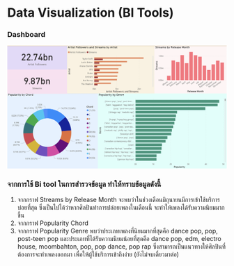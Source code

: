 # Data Visualization (BI Tools)

### Dashboard

![img](https://github.com/sit-2021-int214/001-Spotify-Top/blob/main/power-bi-final.png)

### จากการใช้ Bi tool ในการสำรวจข้อมูล ทำให้ทราบข้อมูลดังนี้

1. จากกราฟ Streams by Release Month จะพบว่าในช่วงเดือนมิถุนายนมีการเข้าใช้บริการบ่อยที่สุด ซึ่งเป็นไปได้ว่าหากศิลปินทำการปล่อยเพลงในเดือนนี้ จะทำให้เพลงได้รับความนิยมมากขึ้น 
2. จากกราฟ Popularity Chord 
3. จากกราฟ Popularity Genre พบว่าประเภทเพลงที่นิยมมากที่สุดคือ dance pop, pop, post-teen pop และประเภทที่ได้รับความนิยมน้อยที่สุดคือ dance pop, edm, electro house, moombahton, pop, pop dance, pop rap ซึ่งสามารถเป็นแนวทางให้ศิลปินที่ต้องการจะทำเพลงออกมา เพื่อให้ผู้ใช้บริการเข้าถึงง่าย (ยังไม่จบเดี๋ยวมาต่อ)

